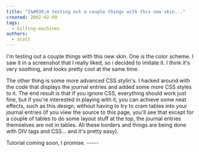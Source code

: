 ```yaml
---
title: "I&#039;m testing out a couple things with this new skin..."
created: 2002-02-09
tags: 
  - killing-machines
authors: 
  - scott
---
```


I'm testing out a couple things with this new skin. One is the color scheme. I saw it in a screenshot that I really liked, so i decided to imitate it. I think it's very soothing, and looks pretty cool at the same time.  
  
The other thing is some more advanced CSS stylin's. I hacked around with the code that displays the journal entries and added some more CSS styles to it. The end result is that if you ignore CSS, everything should work just fine, but if you're interested in playing with it, you can achieve some neat effects, such as this design, without having to try to cram tables into your journal entries (if you view the source to this page, you'll see that except for a couple of tables to do some layout stuff at the top, the journal entries themselves are not in tables. All these borders and things are being done with DIV tags and CSS... and it's pretty easy).  
  
Tutorial coming soon, I promise. -----
